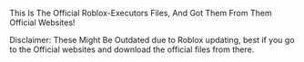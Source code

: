 This Is The Official Roblox-Executors Files, 
And Got Them From Them Official Websites!

Disclaimer:
These Might Be Outdated due to Roblox updating,
best if you go to the Official websites and
download the official files from there.
